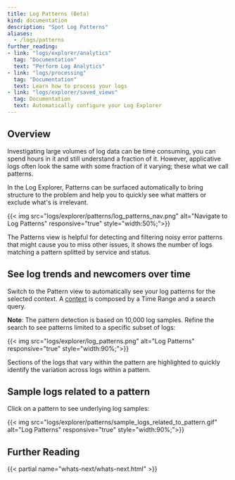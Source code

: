 ```yaml
---
title: Log Patterns (Beta)
kind: documentation
description: "Spot Log Patterns"
aliases:
  - /logs/patterns
further_reading:
- link: "logs/explorer/analytics"
  tag: "Documentation"
  text: "Perform Log Analytics"
- link: "logs/processing"
  tag: "Documentation"
  text: Learn how to process your logs
- link: "logs/explorer/saved_views"
  tag: Documentation
  text: Automatically configure your Log Explorer
---
```


## Overview

Investigating large volumes of log data can be time consuming, you can spend hours in it and still understand a fraction of it. However, applicative logs often look the same with some fraction of it varying; these what we call patterns.

In the Log Explorer, Patterns can be surfaced automatically to bring structure to the problem and help you to quickly see what matters or exclude what's is irrelevant.


{{< img src="logs/explorer/patterns/log_patterns_nav.png" alt="Navigate to Log Patterns" responsive="true" style="width:50%;">}}

The Patterns view is helpful for detecting and filtering noisy error patterns that might cause you to miss other issues, it shows the number of logs matching a pattern splitted by service and status.

## See log trends and newcomers over time

Switch to the Pattern view to automatically see your log patterns for the selected context. A [context][1] is composed by a Time Range and a search query.

**Note**: The pattern detection is based on 10,000 log samples. Refine the search to see patterns limited to a specific subset of logs:

{{< img src="logs/explorer/log_patterns.png" alt="Log Patterns" responsive="true" style="width:90%;">}}

Sections of the logs that vary within the pattern are highlighted to quickly identify the variation across logs within a pattern.

## Sample logs related to a pattern

Click on a pattern to see underlying log samples:

{{< img src="logs/explorer/patterns/sample_logs_related_to_pattern.gif" alt="Log Patterns" responsive="true" style="width:90%;">}}

## Further Reading

{{< partial name="whats-next/whats-next.html" >}}

[1]: /logs/explorer/#context